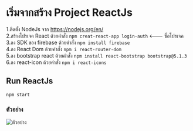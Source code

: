# เริ่มจากสร้าง Project ReactJs
  1.ติดตั้ง NodeJs จาก https://nodejs.org/en/ </br>
  2.สร้างโปรเจค React ด้วยคำสั่ง `npm creat-react-app login-auth` <--- ชื่อโปรเจค </br>
  3.ลง SDK ของ firebase ด้วยคำสั่ง `npm install firebase ` </br>
  4.ลง React Dom ด้วยคำสั่ง `npm i react-router-dom` </br>
  5.ลง bootstrap react ด้วยคำสั่ง `npm install react-bootstrap bootstrap@5.1.3` </br>
  6.ลง react-icon ด้วยคำสั่ง `npm i react-icons ` </br>
  
  

## Run ReactJs
  `npm start`
  
### ตัวอย่าง
  ![ตัวอย่าง](https://cdn.discordapp.com/attachments/726324075437490217/894008231427461120/unknown.png)
